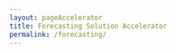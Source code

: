 ```yaml
---
layout: pageAccelerator
title: Forecasting Solution Accelerator
permalink: /forecasting/
---
```


<script>
    //Variables for this specific single accelerator page, to centralize re-used variables
    const textPageTitle = "Forecasting Solution Accelerator";
    const htmlPageDescription = `Pre-configured engine for demand forecasting, map data into the existing model to generate a forecast`;
    const srcHeaderImage = "/images/forecasting/CLO18_cafeWork_003.jpg";
    const linkAccessAcceleratorRepo = "TBD";
    const listPrereqs = ["Azure Databricks",
        "Power BI"];
    const listIndustries = ["Retail",
        "Consumer Goods",
        "FMCG",
        "Manufacturing",
        "Financial Services"];
    const listUseCases = ["Demand forecasting",
        "Inventory forecasting",
        "Cash-flow forecasting",
        "AR / COGS forecasting"];
    const htmlAcceleratorDescription = 
        `<p style="margin-top: 30px; text-decoration: none;">
            Demand forecasting is a method by which businesses predict customer demand in order to optimize supply planning and management. The perennial challenge of forecasting is that aggregate level forecasts out-perform the accuracy of forecasts that are more fine-grained, e.g. drill down to region, store, sku. Yet, it is the fine-grained forecast that drives effective optimization. Fine-grained forecast accuracy matters.
            <br/><br/>
            The <i>Demand Forecasting solution accelerator</i> provides the core functionality required in a demand forecasting solution and thus gives you the ability to customize, scale, and perform fine-grain forecasts. The ultimate goal of this accelerator is to be extensible, enabling you to customize it to meet your customer requirements and accelerate the customer's speed to value.
        </p>`;

    const listLinksRelatedAccelerators = ["/ml-ops-for-databricks/"];
    
    const linkContributingGuide = "https://github.com/microsoft/dstoolkit-mlops-base/blob/main/CONTRIBUTING.md";

    const listTechnologies = ["Azure Synapse",
        "Azure Databricks",
        "Azure Data Lake",
        "Common Data Model (CDM)"];

    const htmlArchitectureSection = `<img src="/images/forecasting/Demand-forecasting-accelerator-logical-diagram.png" alt="Demand forecasting accelerator logical diagram">`;
    const htmlBranchingStrategySection = `n/a (should be hidden)`;
    const htmlAcceleratorComponents = `<img src="/images/forecasting/Repository-Folder-structure.jfif" alt="Repository Folder structure">`;
    const htmlKeyAcceleratorFiles = `n/a (should be hidden)`;
    const htmlLiveDemoSection = `n/a (should be hidden)`;
    const htmlRepoStructureSection = `n/a (should be hidden)`;

    //boolean variables to show / hide sections of the page
    const toHide_AcceleratorGuidanceSection = true;
    const toHide_RelatedAccelerators = false;
    const toHide_ContributingGuide = false;
    const toHide_ArchitectureSection = false;
    const toHide_BranchingStrategySection = true;
    const toHide_AcceleratorComponents = false;
    const toHide_KeyAcceleratorFiles = true;
    const toHide_LiveDemoSection = true;
    const toHide_RepoStructureSection = true;
</script>

<script src="/scripts/script-setsingleacceleratorpagecontents.js" type="text/javascript"></script>

<!--TODO: to replace below html with javascript above and inherit from pageAccelerator layout-->
<!-- //pending https://github.com/microsoft/dstoolkit-web/issues/24 - before spending more time - to be confirmed if we will be displaying those videos at all - if not displaying, then perhaps we'll remove this section
<div>
    <div class="accelerator-guidance-videos">
<div style="height: 100%; text-align: center">
			<div class="csslider infinity" id="slider1">
			<input type="radio" name="slides" checked="checked" id="slides_1"/>
			<input type="radio" name="slides" id="slides_2"/>
				<ul>
                    <li>
                        <iframe width="560" height="315" src="https://youtube.com/embed/Y_bdwJ7f6gA" title="YouTube video player" frameborder="0" allow="accelerometer; autoplay; clipboard-write; encrypted-media; gyroscope; picture-in-picture" allowfullscreen></iframe>
					</li>
                    <li>
                        <iframe width="560" height="315" src="https://youtube.com/embed/bdsnzp8nftA" title="YouTube video player" frameborder="0" allow="accelerometer; autoplay; clipboard-write; encrypted-media; gyroscope; picture-in-picture" allowfullscreen></iframe>
                    </li>
				</ul>
					<div class="arrows">
						<label for="slides_1"></label>
						<label for="slides_2"></label>
						<label class="goto-first" for="slides_1"></label>
						<label class="goto-last" for="slides_10"></label>
					</div>
					<div class="navigation"> 
						<div>
							<label for="slides_1"></label>
							<label for="slides_2"></label>
						</div>
					</div>
			</div>
		</div>
    </div> -->